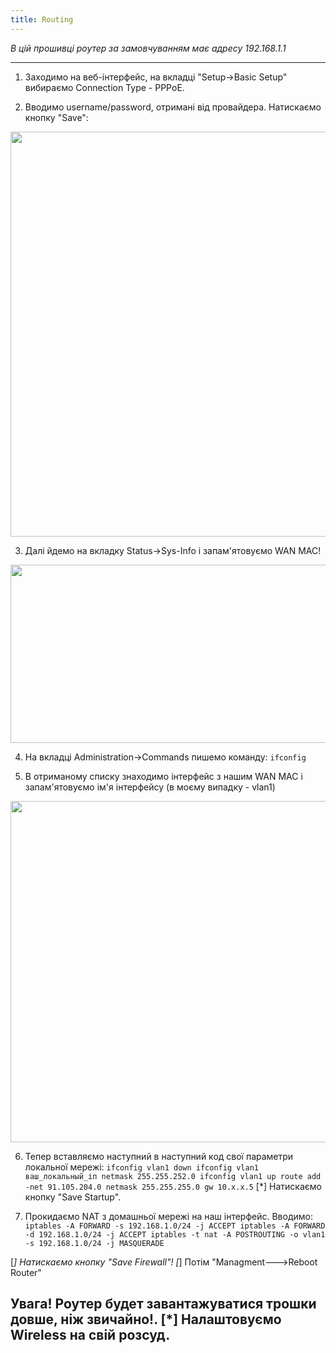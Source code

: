 ```yaml
---
title: Routing
---
```


_В цій прошивці роутер за замовчуванням має адресу 192.168.1.1_

-----

1. Заходимо на веб-інтерфейс, на вкладці "Setup->Basic Setup" вибираємо Connection Type - PPPoE.

2. Вводимо username/password, отримані від провайдера. Натискаємо кнопку "Save":
<img class="wp-image-142 size-full aligncenter" src="https://zaychik.info/wp-content/uploads/basic-setup1.png" width="1024" height="648" />

3. Далі йдемо на вкладку Status->Sys-Info і запам'ятовуємо WAN MAC!
<img class="wp-image-143 size-full aligncenter" src="https://zaychik.info/wp-content/uploads/dd_wrtsystem_info_125.jpg" width="811" height="285" />

4. На вкладці Administration->Commands пишемо команду:
`ifconfig`

5. В отриманому списку знаходимо інтерфейс з нашим WAN MAC і запам'ятовуємо ім'я інтерфейсу (в моєму випадку - vlan1)

<img class="size-full wp-image-2584 aligncenter" src="https://zaychik.info/wp-content/uploads/dd-wrt_wan_mac.jpg" alt="" width="542" height="546" />

6. Тепер вставляємо наступний в наступний код свої параметри локальної мережі:
`ifconfig vlan1 down
ifconfig vlan1 ваш_локальный_іп netmask 255.255.252.0
ifconfig vlan1 up
route add -net 91.105.204.0 netmask 255.255.255.0 gw 10.x.x.5`
[*] Натискаємо кнопку "Save Startup".

7. Прокидаємо NAT з домашньої мережі на наш інтерфейс. Вводимо:
`iptables -A FORWARD -s 192.168.1.0/24 -j ACCEPT
iptables -A FORWARD -d 192.168.1.0/24 -j ACCEPT
iptables -t nat -A POSTROUTING -o vlan1 -s 192.168.1.0/24 -j MASQUERADE`

[*] Натискаємо кнопку "Save Firewall"!
[*] Потім "Managment--->Reboot Router"

**Увага! Роутер будет завантажуватися трошки довше, ніж звичайно!**.
[*] Налаштовуємо Wireless на свій розсуд.
-----